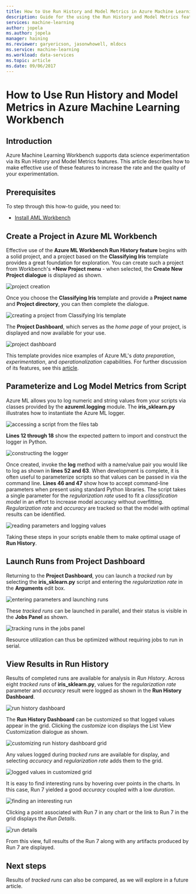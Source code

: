 ```yaml
---
title: How to Use Run History and Model Metrics in Azure Machine Learning Workbench | Microsoft Docs
description: Guide for the using the Run History and Model Metrics features of Azure Machine Learning Workbench
services: machine-learning
author: jopela
ms.author: jopela
manager: haining
ms.reviewer: garyericson, jasonwhowell, mldocs
ms.service: machine-learning
ms.workload: data-services
ms.topic: article
ms.date: 09/06/2017
---
```

# How to Use Run History and Model Metrics in Azure Machine Learning Workbench

## Introduction

Azure Machine Learning Workbench supports data science experimentation via its Run History and Model Metrics features.
This article describes how to make effective use of these features to increase the rate and the quality of your experimentation.

## Prerequisites
To step through this how-to guide, you need to:
- [Install AML Workbench](doc-template-how-to.md)


## Create a Project in Azure ML Workbench
Effective use of the **Azure ML Workbench Run History feature** begins with a solid project, and a project based on the **Classifying Iris** template provides a great foundation for exploration.
You can create such a project from Workbench's **+New Project menu** - when selected, the **Create New Project dialogue** is displayed as shown.

![project creation](media/how-to-use-run-history-model-metrics/how-to-use-run-history-model-metrics-00.png)

Once you choose the **Classifying Iris** template and provide a **Project name** and **Project directory**, you can then complete the dialogue.

![creating a project from Classifying Iris template](media/how-to-use-run-history-model-metrics/how-to-use-run-history-model-metrics-01.png)

The **Project Dashboard**, which serves as the *home page* of your project, is displayed and now available for your use.

![project dashboard](media/how-to-use-run-history-model-metrics/how-to-use-run-history-model-metrics-01a.png)

This template provides nice examples of Azure ML's *data preparation*, *experimentation*, and *operationalization* capabilities.  For further discussion of its features, see this [article](quick-start-iris.md).


## Parameterize and Log Model Metrics from Script
Azure ML allows you to log numeric and string values from your scripts via classes provided by the **azureml.logging** module.
The **iris_sklearn.py** illustrates how to instantiate the Azure ML logger.

![accessing a script from the files tab](media/how-to-use-run-history-model-metrics/how-to-use-run-history-model-metrics-02.png)

**Lines 12 through 18** show the expected pattern to import and construct the logger in Python.

![constructing the logger](media/how-to-use-run-history-model-metrics/how-to-use-run-history-model-metrics-03.png)

Once created, invoke the **log** method with a name/value pair you would like to log as shown in **lines 52 and 63**.
When development is complete, it is often useful to parameterize scripts so that values can be passed in via the command line.
**Lines 46 and 47** show how to accept command-line parameters when present using standard Python libraries.
The script takes a single parameter for the *regularization rate* used to fit a *classification model* in an effort to increase model accuracy without overfitting.
*Regularization rate* and *accuracy* are tracked so that the model with optimal results can be identified.

![reading parameters and logging values](media/how-to-use-run-history-model-metrics/how-to-use-run-history-model-metrics-04.png)

Taking these steps in your scripts enable them to make optimal usage of **Run History**.


## Launch Runs from Project Dashboard
Returning to the **Project Dashboard**, you can launch a *tracked run* by selecting the **iris_sklearn.py** script and entering the *regularization rate* in the **Arguments** edit box.

![entering parameters and launching runs](media/how-to-use-run-history-model-metrics/how-to-use-run-history-model-metrics-05.png)

These *tracked runs* can be launched in parallel, and their status is visible in the **Jobs Panel** as shown.

![tracking runs in the jobs panel](media/how-to-use-run-history-model-metrics/how-to-use-run-history-model-metrics-06.png)

Resource utilization can thus be optimized without requiring jobs to run in serial.


## View Results in Run History
Results of completed runs are available for analysis in *Run History*.
Across eight *tracked runs* of **iris_sklearn.py**, values for the *regularization rate* parameter and *accuracy* result were logged as shown in the **Run History Dashboard**.

![run history dashboard](media/how-to-use-run-history-model-metrics/how-to-use-run-history-model-metrics-07.png)

The **Run History Dashboard** can be customized so that logged values appear in the grid.  Clicking the *customize* icon displays the List View Customization dialogue as shown.

![customizing run history dashboard grid](media/how-to-use-run-history-model-metrics/how-to-use-run-history-model-metrics-08.png)

Any values logged during *tracked runs* are available for display, and selecting *accuracy* and *regularization rate* adds them to the grid.

![logged values in customized grid](media/how-to-use-run-history-model-metrics/how-to-use-run-history-model-metrics-09.png)

It is easy to find interesting runs by hovering over points in the charts.  In this case, Run 7 yielded a good *accuracy* coupled with a low *duration*.

![finding an interesting run](media/how-to-use-run-history-model-metrics/how-to-use-run-history-model-metrics-10.png)

Clicking a point associated with Run 7 in any chart or the link to Run 7 in the grid displays the *Run Details*.

![run details](media/how-to-use-run-history-model-metrics/how-to-use-run-history-model-metrics-11.png)

From this view, full results of the Run 7 along with any artifacts produced by Run 7 are displayed.


## Next steps
Results of *tracked runs* can also be compared, as we will explore in a future article.
